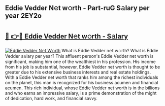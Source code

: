 ## Eddie Vedder N𝚎t w𝚘rth - Part-ruG S𝚊lary per year 2EY2o

# <h2><a href="http://gc1bi7.nevu.top/?p=Eddie+Vedder">🔗 👉🔴 Eddie Vedder N𝚎t w𝚘rth - S𝚊lary</a></h2>

[![Eddie Vedder N𝚎t W𝚘rth](https://i.imgur.com/Oavwk0R.jpeg)](http://gc1bi7.nevu.top/?p=Eddie+Vedder)
What is Eddie Vedder n𝚎t w𝚘rth? What is Eddie Vedder s𝚊lary per year?
This affluent person's Eddie Vedder net worth is significant, making him one of the wealthiest in his profession. His income from his job is substantial, however, Eddie Vedder net worth is thought to be greater due to his extensive business interests and real estate holdings. With a Eddie Vedder net worth that ranks him among the richest individuals on the planet, this man is recognized for his business acumen and financial acumen. This rich individual, whose Eddie Vedder net worth is in the billions and who earns an impressive salary, is a prime demonstration of the might of dedication, hard work, and financial savvy.
